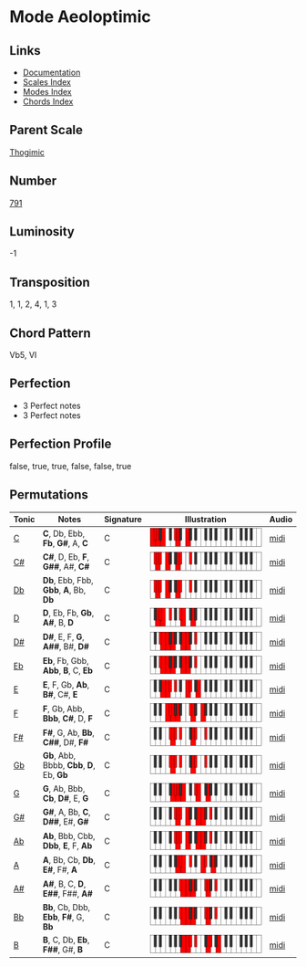 # Mode Aeoloptimic

## Links

- [Documentation](README.md)
- [Scales Index](Scales.md)
- [Modes Index](Modes.md)
- [Chords Index](Chords.md)

## Parent Scale

[Thogimic](ScaleThogimic.md)

## Number

[791](https://ianring.com/musictheory/scales/791)

## Luminosity

-1

## Transposition

1, 1, 2, 4, 1, 3

## Chord Pattern

Vb5, VI

## Perfection

- 3 Perfect notes
- 3 Perfect notes

## Perfection Profile

false, true, true, false, false, true

## Permutations

| Tonic | Notes | Signature | Illustration | Audio |
|-------|-------|-----------|--------------|-------|
| [C](ModeCNaturalAeoloptimic.md) | **C**, Db, Ebb, **Fb**, **G#**, A, **C** | C | ![CNaturalAeoloptimic](ModeCNaturalAeoloptimic.png) | [midi](https://github.com/edipermadi/music/blob/main/docs/ModeCNaturalAeoloptimic.mid?raw=true) |
| [C#](ModeCSharpAeoloptimic.md) | **C#**, D, Eb, **F**, **G##**, A#, **C#** | C | ![CSharpAeoloptimic](ModeCSharpAeoloptimic.png) | [midi](https://github.com/edipermadi/music/blob/main/docs/ModeCSharpAeoloptimic.mid?raw=true) |
| [Db](ModeDFlatAeoloptimic.md) | **Db**, Ebb, Fbb, **Gbb**, **A**, Bb, **Db** | C | ![DFlatAeoloptimic](ModeDFlatAeoloptimic.png) | [midi](https://github.com/edipermadi/music/blob/main/docs/ModeDFlatAeoloptimic.mid?raw=true) |
| [D](ModeDNaturalAeoloptimic.md) | **D**, Eb, Fb, **Gb**, **A#**, B, **D** | C | ![DNaturalAeoloptimic](ModeDNaturalAeoloptimic.png) | [midi](https://github.com/edipermadi/music/blob/main/docs/ModeDNaturalAeoloptimic.mid?raw=true) |
| [D#](ModeDSharpAeoloptimic.md) | **D#**, E, F, **G**, **A##**, B#, **D#** | C | ![DSharpAeoloptimic](ModeDSharpAeoloptimic.png) | [midi](https://github.com/edipermadi/music/blob/main/docs/ModeDSharpAeoloptimic.mid?raw=true) |
| [Eb](ModeEFlatAeoloptimic.md) | **Eb**, Fb, Gbb, **Abb**, **B**, C, **Eb** | C | ![EFlatAeoloptimic](ModeEFlatAeoloptimic.png) | [midi](https://github.com/edipermadi/music/blob/main/docs/ModeEFlatAeoloptimic.mid?raw=true) |
| [E](ModeENaturalAeoloptimic.md) | **E**, F, Gb, **Ab**, **B#**, C#, **E** | C | ![ENaturalAeoloptimic](ModeENaturalAeoloptimic.png) | [midi](https://github.com/edipermadi/music/blob/main/docs/ModeENaturalAeoloptimic.mid?raw=true) |
| [F](ModeFNaturalAeoloptimic.md) | **F**, Gb, Abb, **Bbb**, **C#**, D, **F** | C | ![FNaturalAeoloptimic](ModeFNaturalAeoloptimic.png) | [midi](https://github.com/edipermadi/music/blob/main/docs/ModeFNaturalAeoloptimic.mid?raw=true) |
| [F#](ModeFSharpAeoloptimic.md) | **F#**, G, Ab, **Bb**, **C##**, D#, **F#** | C | ![FSharpAeoloptimic](ModeFSharpAeoloptimic.png) | [midi](https://github.com/edipermadi/music/blob/main/docs/ModeFSharpAeoloptimic.mid?raw=true) |
| [Gb](ModeGFlatAeoloptimic.md) | **Gb**, Abb, Bbbb, **Cbb**, **D**, Eb, **Gb** | C | ![GFlatAeoloptimic](ModeGFlatAeoloptimic.png) | [midi](https://github.com/edipermadi/music/blob/main/docs/ModeGFlatAeoloptimic.mid?raw=true) |
| [G](ModeGNaturalAeoloptimic.md) | **G**, Ab, Bbb, **Cb**, **D#**, E, **G** | C | ![GNaturalAeoloptimic](ModeGNaturalAeoloptimic.png) | [midi](https://github.com/edipermadi/music/blob/main/docs/ModeGNaturalAeoloptimic.mid?raw=true) |
| [G#](ModeGSharpAeoloptimic.md) | **G#**, A, Bb, **C**, **D##**, E#, **G#** | C | ![GSharpAeoloptimic](ModeGSharpAeoloptimic.png) | [midi](https://github.com/edipermadi/music/blob/main/docs/ModeGSharpAeoloptimic.mid?raw=true) |
| [Ab](ModeAFlatAeoloptimic.md) | **Ab**, Bbb, Cbb, **Dbb**, **E**, F, **Ab** | C | ![AFlatAeoloptimic](ModeAFlatAeoloptimic.png) | [midi](https://github.com/edipermadi/music/blob/main/docs/ModeAFlatAeoloptimic.mid?raw=true) |
| [A](ModeANaturalAeoloptimic.md) | **A**, Bb, Cb, **Db**, **E#**, F#, **A** | C | ![ANaturalAeoloptimic](ModeANaturalAeoloptimic.png) | [midi](https://github.com/edipermadi/music/blob/main/docs/ModeANaturalAeoloptimic.mid?raw=true) |
| [A#](ModeASharpAeoloptimic.md) | **A#**, B, C, **D**, **E##**, F##, **A#** | C | ![ASharpAeoloptimic](ModeASharpAeoloptimic.png) | [midi](https://github.com/edipermadi/music/blob/main/docs/ModeASharpAeoloptimic.mid?raw=true) |
| [Bb](ModeBFlatAeoloptimic.md) | **Bb**, Cb, Dbb, **Ebb**, **F#**, G, **Bb** | C | ![BFlatAeoloptimic](ModeBFlatAeoloptimic.png) | [midi](https://github.com/edipermadi/music/blob/main/docs/ModeBFlatAeoloptimic.mid?raw=true) |
| [B](ModeBNaturalAeoloptimic.md) | **B**, C, Db, **Eb**, **F##**, G#, **B** | C | ![BNaturalAeoloptimic](ModeBNaturalAeoloptimic.png) | [midi](https://github.com/edipermadi/music/blob/main/docs/ModeBNaturalAeoloptimic.mid?raw=true) |
